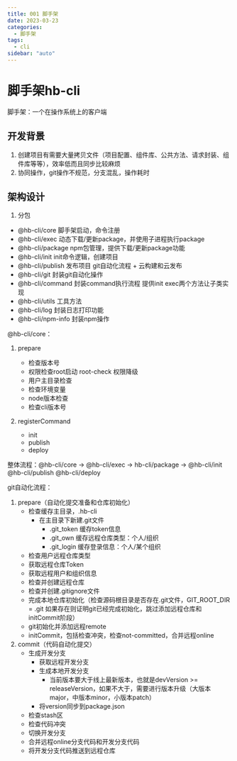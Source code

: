 ```yaml
---
title: 001 脚手架
date: 2023-03-23
categories:
  - 脚手架
tags:
  - cli 
sidebar: "auto"
---
```


# 脚手架hb-cli
脚手架：一个在操作系统上的客户端

## 开发背景
1. 创建项目有需要大量拷贝文件（项目配置、组件库、公共方法、请求封装、组件库等等），效率低而且同步比较麻烦
2. 协同操作，git操作不规范，分支混乱，操作耗时

## 架构设计
1. 分包
- @hb-cli/core 脚手架启动，命令注册
- @hb-cli/exec 动态下载/更新package，并使用子进程执行package
- @hb-cli/package npm包管理，提供下载/更新package功能
- @hb-cli/init init命令逻辑，创建项目
- @hb-cli/publish 发布项目 git自动化流程 + 云构建和云发布
- @hb-cli/git 封装git自动化操作
- @hb-cli/command 封装command执行流程 提供init exec两个方法让子类实现
- @hb-cli/utils 工具方法
- @hb-cli/log 封装日志打印功能
- @hb-cli/npm-info 封装npm操作

@hb-cli/core：
1. prepare
    - 检查版本号
    - 权限检查root启动 root-check 权限降级
    - 用户主目录检查
    - 检查环境变量
    - node版本检查
    - 检查cli版本号
   
2. registerCommand
    - init
    - publish
    - deploy

整体流程：@hb-cli/core -> @hb-cli/exec -> hb-cli/package -> @hb-cli/init @hb-cli/publish @hb-cli/deploy

git自动化流程：
1. prepare（自动化提交准备和仓库初始化）
    - 检查缓存主目录，.hb-cli
        - 在主目录下新建.git文件
            - .git_token 缓存token信息
            - .git_own 缓存远程仓库类型：个人/组织
            - .git_login 缓存登录信息：个人/某个组织
    - 检查用户远程仓库类型
    - 获取远程仓库Token
    - 获取远程用户和组织信息
    - 检查并创建远程仓库
    - 检查并创建.gitignore文件
    - 完成本地仓库初始化（检查源码根目录是否存在.git文件，GIT_ROOT_DIR = .git 如果存在则证明git已经完成初始化，跳过添加远程仓库和initCommit阶段）
    - git初始化并添加远程remote
    - initCommit，包括检查冲突，检查not-committed，合并远程online
2. commit（代码自动化提交）
    - 生成开发分支
        - 获取远程开发分支
        - 生成本地开发分支
            - 当前版本要大于线上最新版本，也就是devVersion >= releaseVersion，如果不大于，需要进行版本升级（大版本major，中版本minor，小版本patch）
        - 将version同步到package.json
    - 检查stash区
    - 检查代码冲突
    - 切换开发分支
    - 合并远程online分支代码和开发分支代码
    - 将开发分支代码推送到远程仓库
